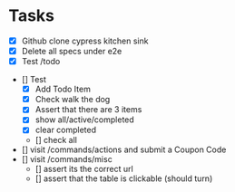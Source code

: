 # Tasks

- [x] Github clone cypress kitchen sink
- [x] Delete all specs under e2e
- [x] Test <your app url>/todo
- [] Test
  - [x] Add Todo Item
  - [x] Check walk the dog
  - [x] Assert that there are 3 items
  - [x] show all/active/completed
  - [x] clear completed
  - [] check all
- [] visit /commands/actions and submit a Coupon Code
- [] visit /commands/misc
  - [] assert its the correct url
  - [] assert that the table is clickable (should turn)
